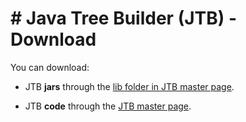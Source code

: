# # Java Tree Builder (JTB) - Download

You can download:

* JTB **jars** through the [lib folder in JTB master page](https://github.com/jtb-javacc/JTB/tree/master/lib).

* JTB **code** through the [JTB master page](https://github.com/jtb-javacc/JTB/tree/master).

